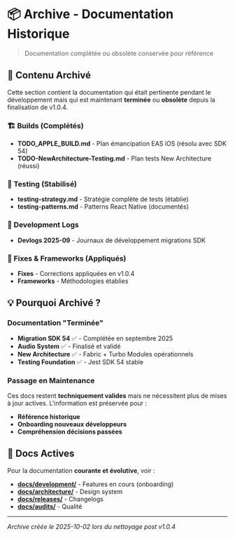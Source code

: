 # 📦 Archive - Documentation Historique

> Documentation complétée ou obsolète conservée pour référence

## 🎯 Contenu Archivé

Cette section contient la documentation qui était pertinente pendant le développement mais qui est maintenant **terminée** ou **obsolète** depuis la finalisation de v1.0.4.

### 🏗️ Builds (Complétés)
- **TODO_APPLE_BUILD.md** - Plan émancipation EAS iOS (résolu avec SDK 54)
- **TODO-NewArchitecture-Testing.md** - Plan tests New Architecture (réussi)

### 🧪 Testing (Stabilisé)
- **testing-strategy.md** - Stratégie complète de tests (établie)
- **testing-patterns.md** - Patterns React Native (documentés)

### 📝 Development Logs
- **Devlogs 2025-09** - Journaux de développement migrations SDK

### 🔧 Fixes & Frameworks (Appliqués)
- **Fixes** - Corrections appliquées en v1.0.4
- **Frameworks** - Méthodologies établies

## 💡 Pourquoi Archivé ?

### Documentation "Terminée"
- **Migration SDK 54** ✅ - Complétée en septembre 2025
- **Audio System** ✅ - Finalisé et validé
- **New Architecture** ✅ - Fabric + Turbo Modules opérationnels
- **Testing Foundation** ✅ - Jest SDK 54 stable

### Passage en Maintenance
Ces docs restent **techniquement valides** mais ne nécessitent plus de mises à jour actives. L'information est préservée pour :
- **Référence historique**
- **Onboarding nouveaux développeurs**
- **Compréhension décisions passées**

## 🔄 Docs Actives

Pour la documentation **courante et évolutive**, voir :
- **[docs/development/](../development/)** - Features en cours (onboarding)
- **[docs/architecture/](../architecture/)** - Design system
- **[docs/releases/](../releases/)** - Changelogs
- **[docs/audits/](../audits/)** - Qualité

---

*Archive créée le 2025-10-02 lors du nettoyage post v1.0.4*